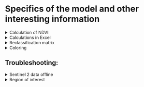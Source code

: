 # Specifics of the model and other interesting information

<details>
  <summary>Calculation of NDVI</summary>
<br/>

  The formula for the NDVI we calculated with is (A-B)/(A+B). A and B are the clipped and reprojected bands of the Sentinel 2 dataset accordingly.

</details>

<details>
  <summary>Calculations in Excel</summary>
<br/>
  
Input values are the frequency of pixels in a class (like "class 3 = 600.000" means that there are as many pixels having a value inside this class). Because of the homegenic spatial resolution of Sentinel 2 each pixel is 10x10m in size, therefore if you multiply the frequency with 10 you get m<sup>2</sup>. Divide that number by 10.000 and you get hectares, which is better to calculate the sequestration ability with.

</details>

<details>
  <summary>Reclassification matrix</summary>
<br/>

| Value range | Assigned class | Represents |
| ----- | ----- | ----- |
| -1.1 - 0.2 | 1 | no vegetation |
| 0.2 - 0.4 | 2 | low level of vegetation (shrub/grass) |
| 0.4 - 0.6 | 3 | medium level of vegetation (crops) |
| 0.6 - 1 | 4 | high level of vegetation (forest) |

Note: we include values from -1.1, because there are some error values slightly smaller than -1 which we want to include in class 1. Furthermore we want to leave the NoDate value of -9999 as it is and not include it, because the coloring works with this value as well (take a look at the coloring chapter).
  
</details>

<details>
  <summary>Coloring</summary>
<br/>

This is the content of the color definition file:

```
-9999 255 255 255 0
1 215 25 28 100
2 255 255 120 100
4 26 150 65 100
```

It is usually structured as "elevation (value), red, green, blue, alpha" because it is used to color digital elevation models. We use the color-relief for coloring classes instead (which have specific values). The NoData value (-9999) is additionally included to always paint the background white (looks nicer and helps checking if everything went right).
The option "use smoothly blended colors" enables interpolation of colors between the specified values/classes - if you have more classes, this looks way better. In our case it's not important, but we include it anyways just to have it in case.
  
</details>

## Troubleshooting:

<details>
  <summary>Sentinel 2 data offline</summary>
<br/>
  
If the images you are looking for are offline, you can add them to your cart. Go to your cart (upper left next to the three stripes) and click on download (hover over entry and click on the download icon). It should say that downloading offline products is not possible. At this time, there should appear a clock icon next to the "Offline" text which says either "pending" or "running". Click on the same download button again and it should state that the offline product retrieval is initiated. At this point you did everything the right way. If you encouter problems try again following this manual in the <a href="../readme.md">ReadMe</a>
After a while (up to one hour) the datasets will be available to download for three days. Proceed to the next steps to download the data:

</details>

<details>
  <summary>Region of interest</summary>
<br/>

If you have problems with extracting your roi from the shapefiles one possible solution could be to change some options in the model:
  
1. Take a look at the shapefiles in your folder from <a href="gadm.org/country">gadm.org</a>. There are different administrative levels and they are different in every country. The highest number usually has the lowest admin level (like towns) and includes all other admin levels as well. It makes sense if you think about it: every smaller/lower admin level is included in a larger/higher admin level.
2. If you want to extract a roi from one of the shapefiles, you have to look exactly which shapefile you would need. A city in Germany for example can be found in level 3 and a town in level 4. A Landkreis/larger region can be found in level 3 but also in level 4, because all smaller towns are included in that region. So it strongly depends on the admin level which shapefile you would need. We recommend using the shapefile with the highest number (can be quite large).
3. If you know which shapefile you need and it is not level 3, change the input parameter "Column name" to the number you need.
4. If that also doesn't work look closely how the roi is written in the shapefile - maybe it has special characters in it? We recommend to copy paste the value from the shapefile into the model as the input parameter for "Name of your roi"
5. And if that also doesn't work feel free to ask us on the <a href="https://github.com/GrHalbgott/Fossgis22_Plants-vs-CO2/discussions">Discussions</a> section of this repository so we can help you to get the model to run. We would be glad to help you!
  
</details>
